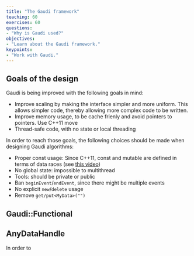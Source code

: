 ```yaml
---
title: "The Gaudi framework"
teaching: 60
exercises: 60
questions:
- "Why is Gaudi used?"
objectives:
- "Learn about the Gaudi framework."
keypoints:
- "Work with Gaudi."
---
```


## Goals of the design

Gaudi is being improved with the following goals in mind:

* Improve scaling by making the interface simpler and more uniform. This allows simpler code, thereby allowing more complex code to be written.
* Improve memory usage, to be cache frienly and avoid pointers to pointers. Use C++11 move
* Thread-safe code, with no state or local threading

In order to reach those goals, the following choices should be made when designing Gaudi algorithms:

* Proper const usage: Since C++11, const and mutable are defined in terms of data races (see [this video](https://channel9.msdn.com/posts/C-and-Beyond-2012-Herb-Sutter-You-dont-know-blank-and-blank))
* No global state: impossible to multithread
* Tools: should be private or public
* Ban `beginEvent`/`endEvent`, since there might be multiple events
* No explicit `new`/`delete` usage
* Remove `get/put<MyData>("")`

## Gaudi::Functional



## AnyDataHandle

In order to 
